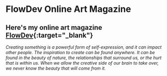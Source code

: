 # FlowDev Online Art Magazine

## Here's my online art magazine [FlowDev](https://tamudashe.github.io/FlowDev-Art-Margazine/redesign/){:target="_blank"}

_Creating something is a powerful form of self-expression, and it can impact other people. The inspiration to create can be found anywhere. It can be found in the beauty of nature, the relationships that surround us, or the hurt that is within us. When we allow the creative side of our brain to take over, we never know the beauty that will come from it._
